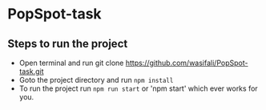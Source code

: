 # PopSpot-task

## Steps to run the project

- Open terminal and run git clone https://github.com/wasifali/PopSpot-task.git
- Goto the project directory and run `npm install`
- To run the project run `npm run start` or 'npm start' which ever works for you.
